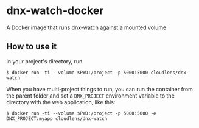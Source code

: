 # dnx-watch-docker
A Docker image that runs dnx-watch against a mounted volume

## How to use it

In your project's directory, run

```
$ docker run -ti --volume $PWD:/project -p 5000:5000 cloudlens/dnx-watch
```

When you have multi-project things to run, you can run the container from the parent folder and set a `DNX_PROJECT` environment variable to the directory with the web application, like this:

```
$ docker run -ti --volume $PWD:/project -p 5000:5000 -e DNX_PROJECT:myapp cloudlens/dnx-watch
```
